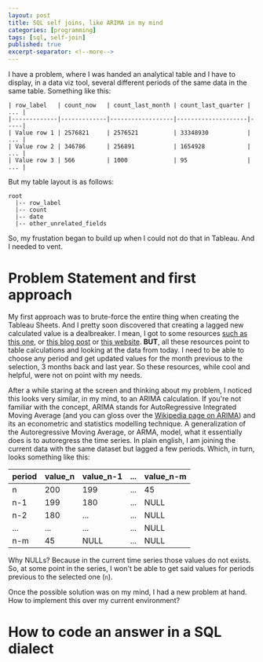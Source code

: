 ```yaml
---
layout: post
title: SQL self joins, like ARIMA in my mind
categories: [programming]
tags: [sql, self-join]
published: true
excerpt-separator: <!--more-->
---
```


I have a problem, where I was handed an analytical table and I have to display, in a data viz tool, several different periods of the same data in the same table. Something like this:
```
| row_label   | count_now   | count_last_month | count_last_quarter | ... |
|-------------|-------------|------------------|--------------------|-----|
| Value row 1 | 2576821     | 2576521          | 33348930           | ... | 
| Value row 2 | 346786      | 256891           | 1654928            | ... | 
| Value row 3 | 566         | 1000             | 95                 | ... |
```
But my table layout is as follows:
```
root
  |-- row_label
  |-- count
  |-- date
  |-- other_unrelated_fields
```
So, my frustation began to build up when I could not do that in Tableau. And I needed to vent.
<!--more-->
# Problem Statement and first approach
My first approach was to brute-force the entire thing when creating the Tableau Sheets. And I pretty soon discovered that creating a lagged new calculated value is a dealbreaker. I mean, I got to some resources [such as this one](https://community.tableau.com/thread/242741), or [this blog post](http://onenumber.biz/blog-1/2017/10/9/comparing-year-over-year-in-tableau) or [this website](https://blog.zuar.com/tableau-trick-quarter-to-date-over-prior-quarter-to-date-hierarchy/). **BUT**, all these resources point to table calculations and looking at the data from today. I need to be able to choose any period and get updated values for the month previous to the selection, 3 months back and last year. So these resources, while cool and helpful, were not on point with my needs.

After a while staring at the screen and thinking about my problem, I noticed this looks very similar, in my mind, to an ARIMA calculation. If you're not familiar with the concept, ARIMA stands for AutoRegressive Integrated Moving Average (and you can gloss over the [Wikipedia page on ARIMA](https://en.wikipedia.org/wiki/Autoregressive_integrated_moving_average)) and its an econometric and statistics modelling technique. A generalization of the Autoregressive Moving Average, or ARMA, model, what it essentially does is to autoregress the time series. In plain english, I am joining the current data with the same dataset but lagged a few periods. Which, in turn, looks something like this:

| period | value_n | value_n-1 | ... | value_n-m |
|--------|---------|-----------|-----|-----------|
| n      | 200     | 199       | ... | 45        |
| n-1    | 199     | 180       | ... | NULL      |
| n-2    | 180     | ...       | ... | NULL      |
| ...    | ...     | ...       | ... | NULL      | 
| n-m    | 45      | NULL      | ... | NULL      |

Why NULLs? Because in the current time series those values do not exists. So, at some point in the series, I won't be able to get said values for periods previous to the selected one (`n`).

Once the possible solution was on my mind, I had a new problem at hand. How to implement this over my current environment?

# How to code an answer in a SQL dialect